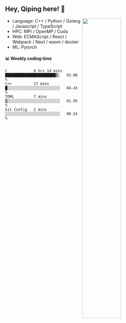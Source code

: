 

## Hey, Qiping here! :wave:

[<img align="right" width="50%" src="https://github-readme-stats.vercel.app/api?username=ppppqp&theme=dark&show_icons=true">](https://metrics.lecoq.io/ppppqp?template=classic)



-   Language: C++ / Python / Golang / Javascript / TypeScript
-   HPC: MPI / OpenMP / Cuda
-   Web: ECMAScript / React / Webpack / Next / wasm / docker
-   ML: Pytorch



#### :bar_chart: Weekly coding time

<!--START_SECTION:waka-->

```text
C            6 hrs 14 mins   ███████████████████████▒░   93.08 %
C++          17 mins         █░░░░░░░░░░░░░░░░░░░░░░░░   04.43 %
TOML         7 mins          ▒░░░░░░░░░░░░░░░░░░░░░░░░   01.95 %
Git Config   2 mins          ░░░░░░░░░░░░░░░░░░░░░░░░░   00.54 %
```

<!--END_SECTION:waka-->
